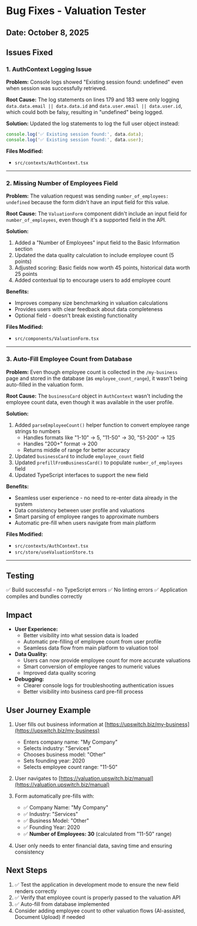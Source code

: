 # Bug Fixes - Valuation Tester

## Date: October 8, 2025

## Issues Fixed

### 1. AuthContext Logging Issue
**Problem:** Console logs showed "Existing session found: undefined" even when session was successfully retrieved.

**Root Cause:** The log statements on lines 179 and 183 were only logging `data.data.email || data.data.id` and `data.user.email || data.user.id`, which could both be falsy, resulting in "undefined" being logged.

**Solution:** Updated the log statements to log the full user object instead:
```typescript
console.log('✅ Existing session found:', data.data);
console.log('✅ Existing session found:', data.user);
```

**Files Modified:** 
- `src/contexts/AuthContext.tsx`

---

### 2. Missing Number of Employees Field
**Problem:** The valuation request was sending `number_of_employees: undefined` because the form didn't have an input field for this value.

**Root Cause:** The `ValuationForm` component didn't include an input field for `number_of_employees`, even though it's a supported field in the API.

**Solution:** 
1. Added a "Number of Employees" input field to the Basic Information section
2. Updated the data quality calculation to include employee count (5 points)
3. Adjusted scoring: Basic fields now worth 45 points, historical data worth 25 points
4. Added contextual tip to encourage users to add employee count

**Benefits:**
- Improves company size benchmarking in valuation calculations
- Provides users with clear feedback about data completeness
- Optional field - doesn't break existing functionality

**Files Modified:**
- `src/components/ValuationForm.tsx`

---

### 3. Auto-Fill Employee Count from Database
**Problem:** Even though employee count is collected in the `/my-business` page and stored in the database (as `employee_count_range`), it wasn't being auto-filled in the valuation form.

**Root Cause:** The `businessCard` object in `AuthContext` wasn't including the employee count data, even though it was available in the user profile.

**Solution:**
1. Added `parseEmployeeCount()` helper function to convert employee range strings to numbers
   - Handles formats like "1-10" → 5, "11-50" → 30, "51-200" → 125
   - Handles "200+" format → 200
   - Returns middle of range for better accuracy
2. Updated `businessCard` to include `employee_count` field
3. Updated `prefillFromBusinessCard()` to populate `number_of_employees` field
4. Updated TypeScript interfaces to support the new field

**Benefits:**
- Seamless user experience - no need to re-enter data already in the system
- Data consistency between user profile and valuations
- Smart parsing of employee ranges to approximate numbers
- Automatic pre-fill when users navigate from main platform

**Files Modified:**
- `src/contexts/AuthContext.tsx`
- `src/store/useValuationStore.ts`

---

## Testing

✅ Build successful - no TypeScript errors
✅ No linting errors
✅ Application compiles and bundles correctly

## Impact

- **User Experience:** 
  - Better visibility into what session data is loaded
  - Automatic pre-filling of employee count from user profile
  - Seamless data flow from main platform to valuation tool
- **Data Quality:** 
  - Users can now provide employee count for more accurate valuations
  - Smart conversion of employee ranges to numeric values
  - Improved data quality scoring
- **Debugging:** 
  - Clearer console logs for troubleshooting authentication issues
  - Better visibility into business card pre-fill process

## User Journey Example

1. User fills out business information at [https://upswitch.biz/my-business](https://upswitch.biz/my-business)
   - Enters company name: "My Company"
   - Selects industry: "Services"
   - Chooses business model: "Other"
   - Sets founding year: 2020
   - Selects employee count range: "11-50"

2. User navigates to [https://valuation.upswitch.biz/manual](https://valuation.upswitch.biz/manual)

3. Form automatically pre-fills with:
   - ✅ Company Name: "My Company"
   - ✅ Industry: "Services"
   - ✅ Business Model: "Other"
   - ✅ Founding Year: 2020
   - ✅ **Number of Employees: 30** (calculated from "11-50" range)

4. User only needs to enter financial data, saving time and ensuring consistency

## Next Steps

1. ✅ Test the application in development mode to ensure the new field renders correctly
2. ✅ Verify that employee count is properly passed to the valuation API
3. ✅ Auto-fill from database implemented
4. Consider adding employee count to other valuation flows (AI-assisted, Document Upload) if needed

